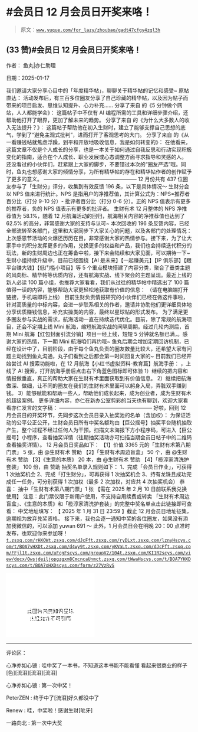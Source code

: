 # #会员日 12 月会员日开奖来咯！

> 原文：[`www.yuque.com/for_lazy/zhoubao/gadt47cfgy4zgl3h`](https://www.yuque.com/for_lazy/zhoubao/gadt47cfgy4zgl3h)

## (33 赞)#会员日 12 月会员日开奖来咯！

作者： 鱼丸|亦仁助理

日期：2025-01-17

我们邀请大家分享心目中的「年度精华帖」，聊聊关于精华帖的记忆和感受~ 原帖直达：
活动发布后，有三百多位圈友分享了自己珍藏的精华帖，以及因为帖子而带来的项目启发、思维认知提升、心力补充…… 分享了来自 的《5 分钟做个网站，人人都能学会》：
这篇帖子中不仅有 AI 编程所需的工具和详细步骤介绍，还帮助他打开了眼界，更加了解未来的趋势。 分享了来自 的《为什么大多数人的收入无法提升？》：
这篇帖子帮助他在初入生财时，建立了能够支撑自己思想的底气，学到了“避免主观式批判”，进而打开了客观思考的大门。 分享了来自
的《从一看赚钱帖就焦虑浮躁，到平和开放地吸收信息，我是如何转变的》：
在他看来，这篇文章不仅是个人成长的分享，也是一本关于如何通过自我反思和行动实现积极变化的指南，适合在个人成长、职业发展或心态调整方面寻求指导和灵感的人。
还没看过的小伙伴们，赶紧跟上大家的脚步，不要错过本次的“圈友严选”哦。同时，鱼丸也想感谢大家的倾情分享，为所有精华帖的存在和精华帖作者的创作赋予了更多的意义。
—————————————————— 12 月份共有 437 位圈友参与了「生财分」评分，收集到有效反馈 196 条，以下是具体情况～ 生财分会以 NPS
值来进行统计。NPS 是指用户的净推荐值，其计算公式为：NPS=推荐者百分比（打分 9-10 分）- 批评者百分比（打分 0-6 分）。正的 NPS
值表示有更多的推荐者，负的 NPS 值表示有更多的批评者。 生财有术 12 月整体的 NPS 净推荐值为 58.1%，随着 12
月航海活动的回归，航海相关内容的净推荐值也达到了 62.5% 的高分，非常感谢大家的支持与认可~ 本次回收的 196
条反馈内容，已经全部流转至各部门，这里和大家同步下大家关心的问题，以及各部门的处理情况：
上次感恩节活动的火爆还历历在目，非常感谢大家的热情参与。接下来，为了让大家手中的积分发挥更多的作用，兑换更多的权益和产品，我们也会持续迭代积分的玩法，新的生财周边也正在筹备中啦，接下来会陆续和大家见面，可以期待一下~
生财小组持续升级中，目前已经围绕【AI 是未来】【一起赚美元】【IP 俱乐部】【跟平台赚大钱】【低门槛小项目】等 5 个重点模块搭建了内容分类，聚合了垂类主题的风向标、精华帖等优质内容，还有航海实战、线下聚会的主题呈现。最近上线的新人必读
100 篇小组，也推荐大家看看，我们从过往的精华帖中精选出了 100 篇值得一读的内容，能够帮助大家更轻松地获取有价值的信息：
（请在电脑端打开链接，手机端即将上线）
目前生财负责情报研究的小伙伴们已经在做这件事啦，针对高质量的中标内容，会进一步联系相关的作者，邀请并协助他们更详细具体地分享优质赚钱信息，补充实操类的内容，最终以星球帖的形式发布。
为了满足更多圈友参与实战的需求，航海活动一直在持续迭代优化。目前，除了常规的航海项目，还会不定期上线 Mini
航海，缩短航海实战的间隔周期。经过几轮内测后，首期 Mini 航海【红包封面引流分销】项目一经上线，短短 5 分钟就名额已满，。感谢大家的热情，下一期 Mini
航海咱们再约哦~
鱼丸后期会增加定期回访机制，已经在设计中了，目前阶段，由于每个鱼丸负责的圈友数量比较大，还希望大家有问题主动找到鱼丸沟通，丸子们看到之后都会第一时间回复大家的~
目前我们已经开始尝试 AI 搜索功能啦，在 12 月航海【小红书虚拟资料-教育篇】航海手册： ，上线了 AI 搜索，打开航海手册后点击右下角蓝色图标即可体验
1）继续的把内容和情报做垂直，真正的帮助大家在生财有术里面获取到有价值信息。
2）继续把航海做深、做细，让不同的圈友在我们的生财有术里面可以躬身入局，弄脏双手赚到钱。
3）能够赋能和帮助一些人，帮助他们成长起来，成为创业者，成为生财有术的超级案例。
更多详细内容，亦仁在新办公室剪彩的当天也有聊到，欢迎大家看看亦仁发言的文字稿： —————————————————— 好啦，回到 12
月会员日的开奖环节，先同步这次会员日录入抽奖池的名单（含加权）：
为保证活动的公平公正公开，生财会员日所有中奖名额均由【巨公摇号】抽奖平台随机抽取产生，整个过程不经过任何人为干预。扫描文末海报下方小程序码，可进入【巨公摇号】小程序，查看抽奖详情（往期抽奖活动亦可扫描当期会员日帖子中的二维码查看抽奖详情）。
12 月会员日奖品如下： 【1】价值 3365 元的「生财有术第八期门票」 5 张，由 @生财有术 赞助 【2】「生财有术周边盲盒」 50 个，由
@生财有术 赞助 【3】《生意的本质》 20 本，由 @生财有术 赞助 【4】「榄淳家清洗护套装」 100 份，由 赞助 抽奖名单录入规则如下：
1、完成「会员日作业」，可获得 1 次抽奖机会 2、完成「打生财分」，可再获得 1 次抽奖机会 3、持有龙珠且成功完成任一任务，可分别获得 1 次加权（最多
2 次加权，对应共 4 次抽奖机会） 恭喜： 抽中「生财有术第八期门票」1 张 【需在 2025 年 2 月 10 日前联系我兑换使用】
注意：此门票仅限于新用户使用，不支持自用续费或转卖 「生财有术周边盲盒」、《生意的本质》和「榄淳家清洗护套装」的完整中奖名单点击此链接即可查看：
中奖地址填写： 【 2025 年 1 月 31 日 23:59 】截止 12 月会员日地址征集，逾期视为放弃兑奖资格。
接下来，我也会逐一通知中奖的各位圈友，如果没有添加我微信的，可以添加 yuwan 691 ～ 此外，1 月会员日会在明晚 20：00
点准时发布，也欢迎你来参加呀！ [`t.zsxq.com/rHXOW`](https://t.zsxq.com/rHXOW)[`t.zsxq.com/dJcFf`](https://t.zsxq.com/dJcFf)[`t.zsxq.com/ryDLx`](https://t.zsxq.com/ryDLx)[`t.zsxq.com/lznyH`](https://t.zsxq.com/lznyH)[`scys.com/t/BOA7vHXD`](https://scys.com/t/BOA7vHXD)[`t.zsxq.com/d4wy9`](https://t.zsxq.com/d4wy9)[`t.zsxq.com/yKVaL`](https://t.zsxq.com/yKVaL)[`t.zsxq.com/dJcFf`](https://t.zsxq.com/dJcFf)[`t.zsxq.com/FFjl1`](https://t.zsxq.com/FFjl1)[`t.zsxq.com/uFcgF`](https://t.zsxq.com/uFcgF)[`scys.com/groupV2/104`](https://scys.com/groupV2/104)[`t.zsxq.com/KI1R2`](https://t.zsxq.com/KI1R2)[`scys.com/view/docx/Owsjdeiljopgzgxm8CmcncaUnmc`](https://scys.com/view/docx/Owsjdeiljopgzgxm8CmcncaUnmc)[`t.zsxq.com/tWwaH`](https://t.zsxq.com/tWwaH)[`scys.com/t/BOA7YHXD`](https://scys.com/t/BOA7YHXD)[`scys.com/t/BOA7oHXD`](https://scys.com/t/BOA7oHXD)[`scys.com/form/z27VzRvS`](https://scys.com/form/z27VzRvS)

![](img/6a42fed3fde9f40b172629039e62ad9a.png "None")

* * *

评论区：

心净亦如心镜 : 哇中奖了一本书，不知道这本书能不能看懂 看起来很商业的样子[色][流泪][流泪][流泪]

心净亦如心镜 : 第一次中奖！

PeterZEN : 终于中了[流泪]好久都没中了

Renew : 哇，中奖啦！感谢生财[呲牙]

一路向北 : 第一次中大奖